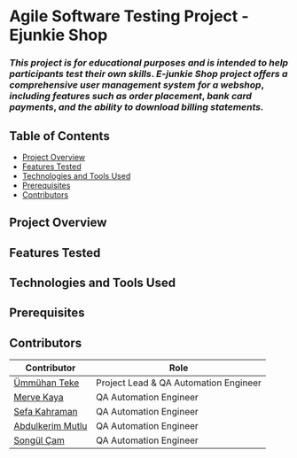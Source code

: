 # Agile Software Testing Project -  Ejunkie Shop
### _This_ _project_ _is_ _for_ _educational_ _purposes_ _and_ _is_ _intended_ _to_ _help_ _participants_ _test_ _their_ _own_ _skills_. _E-junkie_ _Shop_ _project_ _offers_ _a_ _comprehensive_ _user_ _management_ _system_ _for_ _a_ _webshop_, _including_ _features_ _such_ _as_ _order_ _placement_, _bank_ _card_ _payments_, _and_ _the_ _ability_ _to_ _download_ _billing_ _statements._ ###

## Table of Contents
- [Project Overview](#project-overview)
- [Features Tested](#features-tested)
- [Technologies and Tools Used](#technologies-and-tools-used)
- [Prerequisites](#prerequisites)
- [Contributors](#contributors)

## Project Overview
## Features Tested
## Technologies and Tools Used
## Prerequisites
## Contributors
 
| Contributor                                               | Role                                  |
|-----------------------------------------------------------|---------------------------------------|
| [Ümmühan Teke](https://github.com/UmmuhanTeke)            | Project Lead & QA Automation Engineer |
| [Merve Kaya](https://github.com/kayyamervee)              | QA Automation Engineer                |
| [Sefa Kahraman](https://github.com/SefaKahramann)         | QA Automation Engineer                |
| [Abdulkerim Mutlu](https://github.com/AbdulkerimMutlu)    | QA Automation Engineer                |
| [Songül Çam](https://github.com/songulcam)                | QA Automation Engineer                |
